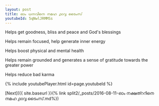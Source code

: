 ```yaml
---
layout: post
title: ഓം ധനവിനെ നമഹ ൧൦൮ ടൈംസ്
youtubeId: 5qNwlJRMMSs
---
```

 
 
Helps get goodness, bliss and peace and God's blessings
 
Helps remain focused, help generate inner energy 
 
Helps boost physical and mental health 
 
Helps remain grounded and generates a sense of gratitude towards the greater power 
 
Helps reduce bad karma
 
 
 
 


{% include youtubePlayer.html id=page.youtubeId %}
 
[Next]({{ site.baseurl }}{% link  split2/_posts/2016-08-11-ഓം നക്ഷത്ററിനെ നമഹ ൧൦൮ ടൈംസ്.md%})
 
